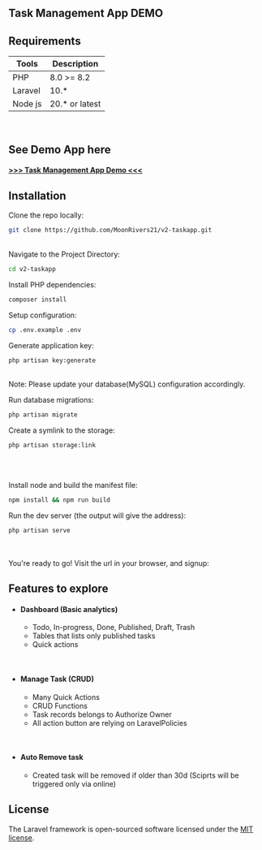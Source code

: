 ## Task Management App DEMO

## Requirements

| Tools   | Description     |
|---------|-----------------|
| PHP     | 8.0 >= 8.2      |
| Laravel | 10.*            |
| Node js | 20.*  or latest |

  <br>

## See Demo App here

#### <a href="https://v2-taskapp.digitechproject.com" target="_blank"> >>> Task Management App Demo <<< </a>

## Installation

Clone the repo locally:

```sh
git clone https://github.com/MoonRivers21/v2-taskapp.git
```

<br>
Navigate to the Project Directory:

```sh
cd v2-taskapp
```

Install PHP dependencies:

```sh
composer install 
```

Setup configuration:

```sh
cp .env.example .env
```

Generate application key:

```sh
php artisan key:generate
```

<br>
Note: Please update your database(MySQL) configuration accordingly.

Run database migrations:

```sh
php artisan migrate
```

Create a symlink to the storage:

```sh
php artisan storage:link
```

<br><br>

Install node and build the manifest file:

```sh
npm install && npm run build
```

Run the dev server (the output will give the address):

```sh
php artisan serve
```

<br><br>
You're ready to go! Visit the url in your browser, and signup:

## Features to explore

- #### Dashboard (Basic analytics)
    - Todo, In-progress, Done, Published, Draft, Trash
    - Tables that lists only published tasks
    - Quick actions

<br>

- #### Manage Task (CRUD)
    - Many Quick Actions
    - CRUD Functions
    - Task records belongs to Authorize Owner
    - All action button are relying on LaravelPolicies

<br> 


- #### Auto Remove task
    - Created task will be removed if older than 30d (Sciprts will be triggered only via online)

## License

The Laravel framework is open-sourced software licensed under the [MIT license](https://opensource.org/licenses/MIT).
 
